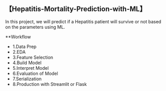 ## 【**Hepatitis-Mortality-Prediction-with-ML**】

In this project, we will predict if a Hepatitis patient will survive or not based on the parameters using ML.

**Workflow <br />

+ 1.Data Prep <br />
+ 2.EDA <br />
+ 3.Feature Selection <br />
+ 4.Build Model <br />
+ 5.Interpret Model <br />
+ 6.Evaluation of Model <br />
+ 7.Serialization <br />
+ 8.Production with Streamlit or Flask <br />
